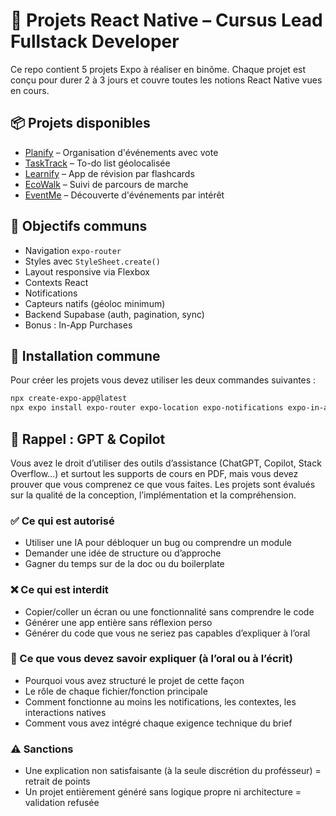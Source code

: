 # 📱 Projets React Native – Cursus Lead Fullstack Developer

Ce repo contient 5 projets Expo à réaliser en binôme. Chaque projet est conçu pour durer 2 à 3 jours et couvre toutes les notions React Native vues en cours.

## 📦 Projets disponibles

- [Planify](./planify) – Organisation d'événements avec vote
- [TaskTrack](./tasktrack) – To-do list géolocalisée
- [Learnify](./learnify) – App de révision par flashcards
- [EcoWalk](./ecowalk) – Suivi de parcours de marche
- [EventMe](./eventme) – Découverte d'événements par intérêt

## 🎯 Objectifs communs

- Navigation `expo-router`
- Styles avec `StyleSheet.create()`
- Layout responsive via Flexbox
- Contexts React
- Notifications
- Capteurs natifs (géoloc minimum)
- Backend Supabase (auth, pagination, sync)
- Bonus : In-App Purchases

## 🔧 Installation commune

Pour créer les projets vous devez utiliser les deux commandes suivantes :

```bash
npx create-expo-app@latest
npx expo install expo-router expo-location expo-notifications expo-in-app-purchases @react-native-async-storage/async-storage
```

## 🧠 Rappel : GPT & Copilot
Vous avez le droit d’utiliser des outils d’assistance (ChatGPT, Copilot, Stack Overflow…) et surtout les supports de cours en PDF, mais vous devez prouver que vous comprenez ce que vous faites. Les projets sont évalués sur la qualité de la conception, l’implémentation et la compréhension.

### ✅ Ce qui est autorisé

- Utiliser une IA pour débloquer un bug ou comprendre un module
- Demander une idée de structure ou d’approche
- Gagner du temps sur de la doc ou du boilerplate

### ❌ Ce qui est interdit
- Copier/coller un écran ou une fonctionnalité sans comprendre le code
- Générer une app entière sans réflexion perso
- Générer du code que vous ne seriez pas capables d’expliquer à l’oral

### 💬 Ce que vous devez savoir expliquer (à l’oral ou à l’écrit)
- Pourquoi vous avez structuré le projet de cette façon
- Le rôle de chaque fichier/fonction principale
- Comment fonctionne au moins les notifications, les contextes, les interactions natives
- Comment vous avez intégré chaque exigence technique du brief

### ⚠️ Sanctions
- Une explication non satisfaisante (à la seule discrétion du profésseur) = retrait de points
- Un projet entièrement généré sans logique propre ni architecture = validation refusée